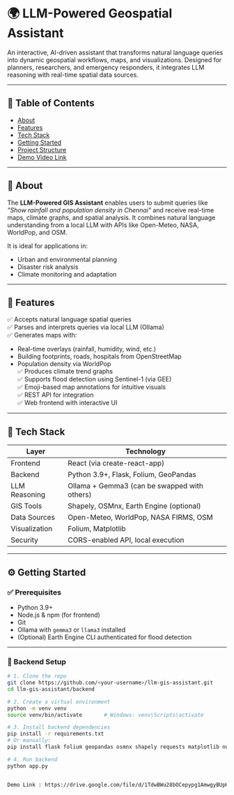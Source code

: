 # 🌍 LLM-Powered Geospatial Assistant

An interactive, AI-driven assistant that transforms natural language queries into dynamic geospatial workflows, maps, and visualizations. Designed for planners, researchers, and emergency responders, it integrates LLM reasoning with real-time spatial data sources.

---

## 📑 Table of Contents

- [About](#about)
- [Features](#features)
- [Tech Stack](#tech-stack)
- [Getting Started](#getting-started)
- [Project Structure](#project-structure)
- [Demo Video Link](#demo)

---

## 🧠 About

The **LLM-Powered GIS Assistant** enables users to submit queries like _"Show rainfall and population density in Chennai"_ and receive real-time maps, climate graphs, and spatial analysis. It combines natural language understanding from a local LLM with APIs like Open-Meteo, NASA, WorldPop, and OSM.

It is ideal for applications in:
- Urban and environmental planning
- Disaster risk analysis
- Climate monitoring and adaptation

---

## 🚀 Features

✅ Accepts natural language spatial queries  
✅ Parses and interprets queries via local LLM (Ollama)  
✅ Generates maps with:
- Real-time overlays (rainfall, humidity, wind, etc.)
- Building footprints, roads, hospitals from OpenStreetMap
- Population density via WorldPop  
✅ Produces climate trend graphs  
✅ Supports flood detection using Sentinel-1 (via GEE)  
✅ Emoji-based map annotations for intuitive visuals  
✅ REST API for integration  
✅ Web frontend with interactive UI

---

## 🧰 Tech Stack

| Layer         | Technology                                   |
|---------------|----------------------------------------------|
| Frontend      | React (via create-react-app)                 |
| Backend       | Python 3.9+, Flask, Folium, GeoPandas        |
| LLM Reasoning | Ollama + Gemma3 (can be swapped with others) |
| GIS Tools     | Shapely, OSMnx, Earth Engine (optional)      |
| Data Sources  | Open-Meteo, WorldPop, NASA FIRMS, OSM        |
| Visualization | Folium, Matplotlib                          |
| Security      | CORS-enabled API, local execution            |

---

## ⚙️ Getting Started

### ✅ Prerequisites

- Python 3.9+
- Node.js & npm (for frontend)
- Git
- Ollama with `gemma3` or `llama3` installed
- (Optional) Earth Engine CLI authenticated for flood detection

---

### 🔧 Backend Setup

```bash
# 1. Clone the repo
git clone https://github.com/<your-username>/llm-gis-assistant.git
cd llm-gis-assistant/backend

# 2. Create a virtual environment
python -m venv venv
source venv/bin/activate       # Windows: venv\Scripts\activate

# 3. Install backend dependencies
pip install -r requirements.txt
# Or manually:
pip install flask folium geopandas osmnx shapely requests matplotlib numpy

# 4. Run backend
python app.py


Demo Link : https://drive.google.com/file/d/1TdwBWu28bOCepypg1AmwgyBUpH8qseqw/view?usp=sharing
